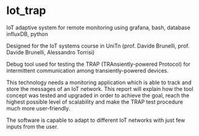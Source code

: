 # Iot_trap
IoT adaptive system for remote monitoring using grafana, bash, database influxDB, python

Designed for the IoT systems course in UniTn (prof. Davide Brunelli, prof. Davide Brunelli, Alessandro Torrisi)

Debug tool used for testing the TRAP (TRAnsiently-powered Protocol) for intermittent communication among transiently-powered devices. 

This technology needs a monitoring application which is able to track and store the messages of an IoT network. This report will explain how the tool concept was tested and upgraded in order to achieve the goal, reach the highest possible level of scalability and make the TRAP test procedure much more user-friendly. 

The software is capable to adapt to different IoT networks with just few inputs from the user.
